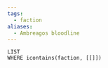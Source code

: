 ```yaml
---
tags:
  - faction
aliases:
  - Ambreagos bloodline
---
```

```dataview
LIST
WHERE icontains(faction, [[]])
```

